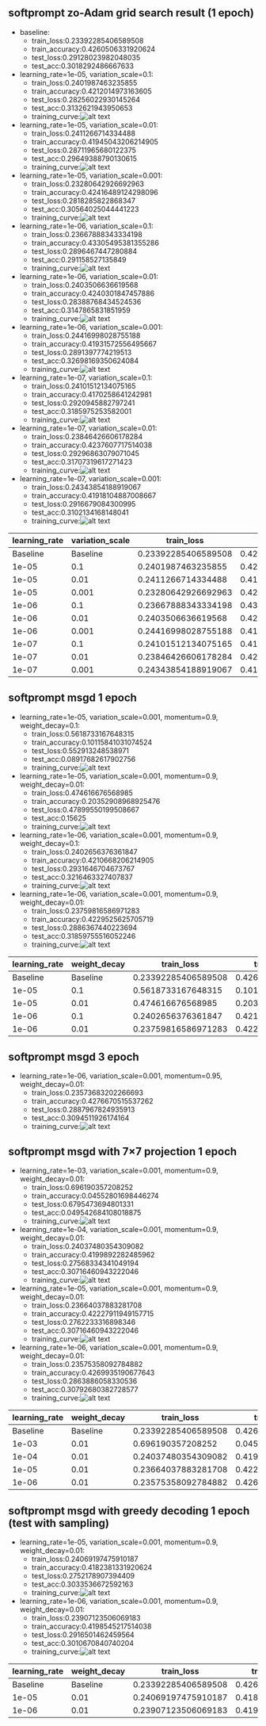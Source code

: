 ## softprompt zo-Adam grid search result (1 epoch)

- baseline:
    - train_loss:0.23392285406589508
    - train_accuracy:0.4260506331920624
    - test_loss:0.29128023982048035
    - test_acc:0.3018292486667633
- learning_rate=1e-05, variation_scale=0.1:
    - train_loss:0.2401987463235855
    - train_accuracy:0.4212014973163605
    - test_loss:0.28256022930145264
    - test_acc:0.3132621943950653
    - training_curve:![alt text](image.png)
- learning_rate=1e-05, variation_scale=0.01:
    - train_loss:0.2411266714334488
    - train_accuracy:0.41945043206214905
    - test_loss:0.28711965680122375
    - test_acc:0.29649388790130615
    - training_curve:![alt text](image-1.png)
- learning_rate=1e-05, variation_scale=0.001:
    - train_loss:0.23280642926692963
    - train_accuracy:0.42416489124298096
    - test_loss:0.2818285822868347
    - test_acc:0.30564025044441223
    - training_curve:![alt text](image-2.png)
- learning_rate=1e-06, variation_scale=0.1:
    - train_loss:0.23667888343334198
    - train_accuracy:0.43305495381355286
    - test_loss:0.2896467447280884
    - test_acc:0.291158527135849
    - training_curve:![alt text](image-4.png)
- learning_rate=1e-06, variation_scale=0.01:
    - train_loss:0.2403506636619568
    - train_accuracy:0.4240301847457886
    - test_loss:0.28388768434524536
    - test_acc:0.3147865831851959
    - training_curve:![alt text](image-5.png)
- learning_rate=1e-06, variation_scale=0.001:
    - train_loss:0.24416998028755188
    - train_accuracy:0.41931572556495667
    - test_loss:0.2891397774219513
    - test_acc:0.32698169350624084
    - training_curve:![alt text](image-6.png)
- learning_rate=1e-07, variation_scale=0.1:
    - train_loss:0.24101512134075165
    - train_accuracy:0.4170258641242981
    - test_loss:0.2920945882797241
    - test_acc:0.3185975253582001
    - training_curve:![alt text](image-7.png)
- learning_rate=1e-07, variation_scale=0.01:
    - train_loss:0.23846426606178284
    - train_accuracy:0.4237607717514038
    - test_loss:0.29296863079071045
    - test_acc:0.31707319617271423
    - training_curve:![alt text](image-8.png)
- learning_rate=1e-07, variation_scale=0.001:
    - train_loss:0.24343854188919067
    - train_accuracy:0.41918104887008667
    - test_loss:0.2916679084300995
    - test_acc:0.3102134168148041
    - training_curve:![alt text](image-9.png)
<!-- table for comparing -->
| learning_rate | variation_scale | train_loss | train_accuracy | test_loss | test_acc |
|---------------|-----------------|------------|----------------|-----------|----------|
| Baseline | Baseline | 0.23392285406589508 | 0.4260506331920624 | 0.29128023982048035 | 0.3018292486667633 |
| 1e-05         | 0.1             | 0.2401987463235855 | 0.4212014973163605 | 0.28256022930145264 | 0.3132621943950653 |
| 1e-05         | 0.01            | 0.2411266714334488 | 0.41945043206214905 | 0.28711965680122375 | 0.29649388790130615 |
| 1e-05         | 0.001           | 0.23280642926692963 | 0.42416489124298096 | 0.2818285822868347 | 0.30564025044441223 |
| 1e-06         | 0.1             | 0.23667888343334198 | 0.43305495381355286 | 0.2896467447280884 | 0.291158527135849 |
| 1e-06         | 0.01            | 0.2403506636619568 | 0.4240301847457886 | 0.28388768434524536 | 0.3147865831851959 |
| 1e-06         | 0.001           | 0.24416998028755188 | 0.41931572556495667 | 0.2891397774219513 | 0.32698169350624084 |
| 1e-07         | 0.1             | 0.24101512134075165 | 0.4170258641242981 | 0.2920945882797241 | 0.3185975253582001 |
| 1e-07         | 0.01            | 0.23846426606178284 | 0.4237607717514038 | 0.29296863079071045 | 0.31707319617271423 |
| 1e-07         | 0.001           | 0.24343854188919067 | 0.41918104887008667 | 0.2916679084300995 | 0.3102134168148041 |
<!-- end of table -->

## softprompt msgd 1 epoch
- learning_rate=1e-05, variation_scale=0.001, momentum=0.9, weight_decay=0.1:
    - train_loss:0.5618733167648315
    - train_accuracy:0.10115841031074524
    - test_loss:0.552913248538971
    - test_acc:0.08917682617902756
    - training_curve:![alt text](image-10.png)
- learning_rate=1e-05, variation_scale=0.001, momentum=0.9, weight_decay=0.01:
    - train_loss:0.474616676568985
    - train_accuracy:0.20352908968925476
    - test_loss:0.47899550199508667
    - test_acc:0.15625
    - training_curve:![alt text](image-11.png)
- learning_rate=1e-06, variation_scale=0.001, momentum=0.9, weight_decay=0.1:
    - train_loss:0.2402656376361847
    - train_accuracy:0.4210668206214905
    - test_loss:0.2931646704673767
    - test_acc:0.3216463327407837
    - training_curve:![alt text](image-12.png)
- learning_rate=1e-06, variation_scale=0.001, momentum=0.9, weight_decay=0.01:
    - train_loss:0.23759816586971283
    - train_accuracy:0.4229525625705719
    - test_loss:0.2886367440223694
    - test_acc:0.31859755516052246
    - training_curve:![alt text](image-13.png)

<!-- table for comparing -->
| learning_rate | weight_decay | train_loss | train_accuracy | test_loss | test_acc |
|---------------|-----------------|------------|----------------|-----------|----------|
| Baseline | Baseline | 0.23392285406589508 | 0.4260506331920624 | 0.29128023982048035 | 0.3018292486667633 |
| 1e-05         | 0.1             | 0.5618733167648315 | 0.10115841031074524 | 0.552913248538971 | 0.08917682617902756 |
| 1e-05         | 0.01            | 0.474616676568985 | 0.20352908968925476 | 0.47899550199508667 | 0.15625 |
| 1e-06         | 0.1             | 0.2402656376361847 | 0.4210668206214905 | 0.2931646704673767 | 0.3216463327407837 |
| 1e-06         | 0.01            | 0.23759816586971283 | 0.4229525625705719 | 0.2886367440223694 | 0.31859755516052246 |

## softprompt msgd 3 epoch
- learning_rate=1e-06, variation_scale=0.001, momentum=0.95, weight_decay=0.01:
    - train_loss:0.23573683202266693
    - train_accuracy:0.4276670515537262
    - test_loss:0.2887967824935913
    - test_acc:0.3094511926174164
    - training_curve:![alt text](image-14.png)

## softprompt msgd with 7×7 projection 1 epoch
- learning_rate=1e-03, variation_scale=0.001, momentum=0.9, weight_decay=0.01:
    - train_loss:0.696190357208252
    - train_accuracy:0.04552801698446274
    - test_loss:0.6795473694801331
    - test_acc:0.049542684108018875
    - training_curve:![alt text](image-15.png)
- learning_rate=1e-04, variation_scale=0.001, momentum=0.9, weight_decay=0.01:
    - train_loss:0.24037480354309082
    - train_accuracy:0.4199892282485962
    - test_loss:0.27568334341049194
    - test_acc:0.30716460943222046
    - training_curve:![alt text](image-16.png)
- learning_rate=1e-05, variation_scale=0.001, momentum=0.9, weight_decay=0.01:
    - train_loss:0.23664037883281708
    - train_accuracy:0.42227911949157715
    - test_loss:0.2762233316898346
    - test_acc:0.30716460943222046
    - training_curve:![alt text](image-17.png)
- learning_rate=1e-06, variation_scale=0.001, momentum=0.9, weight_decay=0.01:
    - train_loss:0.23575358092784882
    - train_accuracy:0.4269935190677643
    - test_loss:0.2863886058330536
    - test_acc:0.30792680382728577
    - training_curve:![alt text](image-18.png)

<!-- table -->
| learning_rate | weight_decay | train_loss | train_accuracy | test_loss | test_acc |
|---------------|-----------------|------------|----------------|-----------|----------|
| Baseline | Baseline | 0.23392285406589508 | 0.4260506331920624 | 0.29128023982048035 | 0.3018292486667633 |
| 1e-03         | 0.01            | 0.696190357208252 | 0.04552801698446274 | 0.6795473694801331 | 0.049542684108018875 |
| 1e-04         | 0.01            | 0.24037480354309082 | 0.4199892282485962 | 0.27568334341049194 | 0.30716460943222046 |
| 1e-05         | 0.01            | 0.23664037883281708 | 0.42227911949157715 | 0.2762233316898346 | 0.30716460943222046 |
| 1e-06         | 0.01            | 0.23575358092784882 | 0.4269935190677643 | 0.2863886058330536 | 0.30792680382728577 |

## softprompt msgd with greedy decoding 1 epoch (test with sampling)
- learning_rate=1e-05, variation_scale=0.001, momentum=0.9, weight_decay=0.01:
    - train_loss:0.24069197475910187
    - train_accuracy:0.4182381331920624
    - test_loss:0.2752178907394409
    - test_acc:0.3033536672592163
    - training_curve:![alt text](image-19.png)
- learning_rate=1e-06, variation_scale=0.001, momentum=0.9, weight_decay=0.01:
    - train_loss:0.23907123506069183
    - train_accuracy:0.4198545217514038
    - test_loss:0.2916501462459564
    - test_acc:0.3010670840740204
    - training_curve:![alt text](image-20.png)

<!-- table -->
| learning_rate | weight_decay | train_loss | train_accuracy | test_loss | test_acc |
|---------------|-----------------|------------|----------------|-----------|----------|
| Baseline | Baseline | 0.23392285406589508 | 0.4260506331920624 | 0.29128023982048035 | 0.3018292486667633 |
| 1e-05         | 0.01            | 0.24069197475910187 | 0.4182381331920624 | 0.2752178907394409 | 0.3033536672592163 |
| 1e-06         | 0.01            | 0.23907123506069183 | 0.4198545217514038 | 0.2916501462459564 | 0.3010670840740204 |